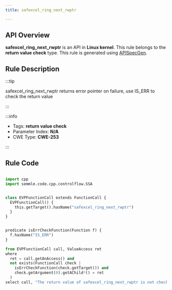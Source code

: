 ```yaml
---
title: safexcel_ring_next_rwptr

---
```



## API Overview
**safexcel_ring_next_rwptr** is an API in **Linux kernel**. This rule belongs to the **return value check** type. This rule is generated using [APISpecGen](../../tools/APISpecGen).
## Rule Description

:::tip

safexcel_ring_next_rwptr returns error pointer on failure, use IS_ERR to check the return value

:::

:::info

- Tags: **return value check**
- Parameter Index: **N/A**
- CWE Type: **CWE-253**

:::

## Rule Code
```python

import cpp
import semmle.code.cpp.controlflow.SSA


class EVPFunctionCall extends FunctionCall {
  EVPFunctionCall() {
    this.getTarget().hasName("safexcel_ring_next_rwptr")
  }
}


predicate isErrCheckFunction(Function f) {
  f.hasName("IS_ERR") 
}

from EVPFunctionCall call, ValueAccess ret
where
  ret = call.getAnAccess() and
  not exists(FunctionCall check |
    isErrCheckFunction(check.getTarget()) and
    check.getArgument(0).getAChild*() = ret
  )
select call, "The return value of safexcel_ring_next_rwptr is not checked with IS_ERR."
    
```